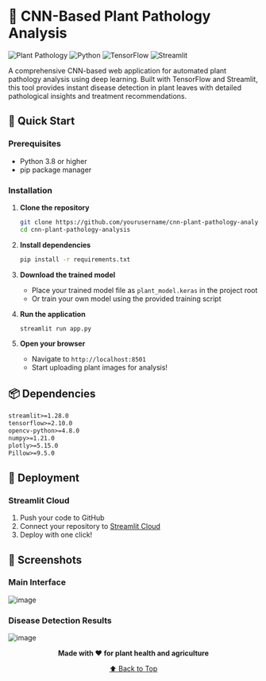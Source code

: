 # 🌱 CNN-Based Plant Pathology Analysis

![Plant Pathology](https://img.shields.io/badge/CNN-Plant%20Pathology%20Analysis-green?style=for-the-badge&logo=leaf)
![Python](https://img.shields.io/badge/Python-3.8+-blue?style=for-the-badge&logo=python)
![TensorFlow](https://img.shields.io/badge/TensorFlow-2.x-orange?style=for-the-badge&logo=tensorflow)
![Streamlit](https://img.shields.io/badge/Streamlit-1.28+-red?style=for-the-badge&logo=streamlit)

A comprehensive CNN-based web application for automated plant pathology analysis using deep learning. Built with TensorFlow and Streamlit, this tool provides instant disease detection in plant leaves with detailed pathological insights and treatment recommendations.

## 🚀 Quick Start

### Prerequisites

- Python 3.8 or higher
- pip package manager

### Installation

1. **Clone the repository**
   ```bash
   git clone https://github.com/yourusername/cnn-plant-pathology-analysis.git
   cd cnn-plant-pathology-analysis
   ```

2. **Install dependencies**
   ```bash
   pip install -r requirements.txt
   ```

3. **Download the trained model**
   - Place your trained model file as `plant_model.keras` in the project root
   - Or train your own model using the provided training script

4. **Run the application**
   ```bash
   streamlit run app.py
   ```

5. **Open your browser**
   - Navigate to `http://localhost:8501`
   - Start uploading plant images for analysis!

## 📦 Dependencies

```txt
streamlit>=1.28.0
tensorflow>=2.10.0
opencv-python>=4.8.0
numpy>=1.21.0
plotly>=5.15.0
Pillow>=9.5.0
```

## 🚀 Deployment

### Streamlit Cloud
1. Push your code to GitHub
2. Connect your repository to [Streamlit Cloud](https://streamlit.io/cloud)
3. Deploy with one click!
   
## 📸 Screenshots

### Main Interface
![image](https://github.com/user-attachments/assets/dab297ee-6d27-4af6-8472-3b728d8d6d9c)


### Disease Detection Results
![image](https://github.com/user-attachments/assets/b88d7f67-2bf5-426b-ba1f-135051222ffd)

<div align="center">

**Made with ❤️ for plant health and agriculture**

[⬆ Back to Top](#-plant-disease-detection-app)

</div>
